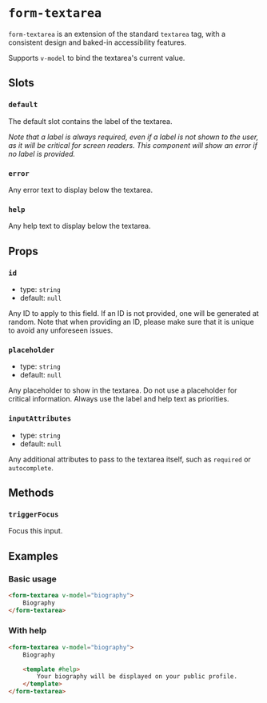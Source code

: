 # `form-textarea`

`form-textarea` is an extension of the standard `textarea` tag, with a consistent design and baked-in accessibility features.

Supports `v-model` to bind the textarea's current value.

## Slots

### `default`

The default slot contains the label of the textarea.

_Note that a label is always required, even if a label is not shown to the user, as it will be critical for screen readers. This component will show an error if no label is provided._

### `error`

Any error text to display below the textarea.

### `help`

Any help text to display below the textarea.

## Props

### `id`

- type: `string`
- default: `null`

Any ID to apply to this field. If an ID is not provided, one will be generated at random. Note that when providing an ID, please make sure that it is unique to avoid any unforeseen issues.

### `placeholder`

- type: `string`
- default: `null`

Any placeholder to show in the textarea. Do not use a placeholder for critical information. Always use the label and help text as priorities.

### `inputAttributes`

- type: `string`
- default: `null`

Any additional attributes to pass to the textarea itself, such as `required` or `autocomplete`.

## Methods

### `triggerFocus`

Focus this input.

## Examples

### Basic usage

```html
<form-textarea v-model="biography">
	Biography
</form-textarea>
```

### With help

```html
<form-textarea v-model="biography">
	Biography

	<template #help>
		Your biography will be displayed on your public profile.
	</template>
</form-textarea>
```
